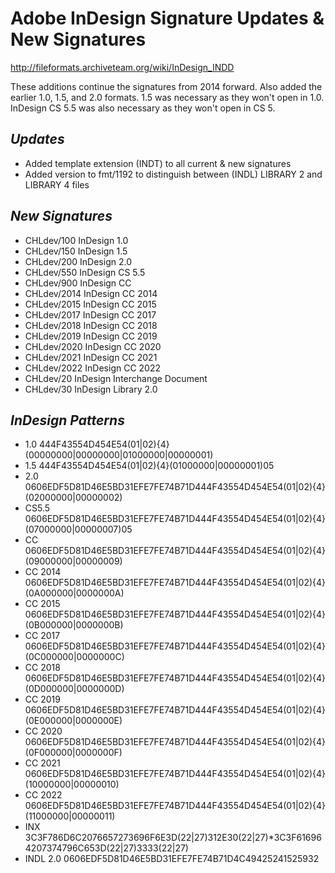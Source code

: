 # Adobe InDesign Signature Updates & New Signatures
http://fileformats.archiveteam.org/wiki/InDesign_INDD

These additions continue the signatures from 2014 forward. Also added the earlier 1.0, 1.5, and 2.0 formats. 1.5 was necessary as they won't open in 1.0. InDesign CS 5.5 was also necessary as they won't open in CS 5. 

## *Updates*

- Added template extension (INDT) to all current & new signatures
- Added version to fmt/1192 to distinguish between (INDL) LIBRARY 2 and LIBRARY 4 files

## *New Signatures*

- CHLdev/100 InDesign 1.0
- CHLdev/150 InDesign 1.5
- CHLdev/200 InDesign 2.0
- CHLdev/550 InDesign CS 5.5
- CHLdev/900 InDesign CC
- CHLdev/2014 InDesign CC 2014
- CHLdev/2015 InDesign CC 2015
- CHLdev/2017 InDesign CC 2017
- CHLdev/2018 InDesign CC 2018
- CHLdev/2019 InDesign CC 2019
- CHLdev/2020 InDesign CC 2020
- CHLdev/2021 InDesign CC 2021
- CHLdev/2022 InDesign CC 2022
- CHLdev/20 InDesign Interchange Document
- CHLdev/30 InDesign Library 2.0


## *InDesign Patterns*

- 1.0 444F43554D454E54(01|02){4}(00000000|00000000|01000000|00000001)
- 1.5 444F43554D454E54(01|02){4}(01000000|00000001)05
- 2.0 0606EDF5D81D46E5BD31EFE7FE74B71D444F43554D454E54(01|02){4}(02000000|00000002)
- CS5.5	0606EDF5D81D46E5BD31EFE7FE74B71D444F43554D454E54(01|02){4}(07000000|00000007)05
- CC 0606EDF5D81D46E5BD31EFE7FE74B71D444F43554D454E54(01|02){4}(09000000|00000009)
- CC 2014 0606EDF5D81D46E5BD31EFE7FE74B71D444F43554D454E54(01|02){4}(0A000000|0000000A)
- CC 2015 0606EDF5D81D46E5BD31EFE7FE74B71D444F43554D454E54(01|02){4}(0B000000|0000000B)
- CC 2017 0606EDF5D81D46E5BD31EFE7FE74B71D444F43554D454E54(01|02){4}(0C000000|0000000C)
- CC 2018 0606EDF5D81D46E5BD31EFE7FE74B71D444F43554D454E54(01|02){4}(0D000000|0000000D)
- CC 2019 0606EDF5D81D46E5BD31EFE7FE74B71D444F43554D454E54(01|02){4}(0E000000|0000000E)
- CC 2020 0606EDF5D81D46E5BD31EFE7FE74B71D444F43554D454E54(01|02){4}(0F000000|0000000F)
- CC 2021 0606EDF5D81D46E5BD31EFE7FE74B71D444F43554D454E54(01|02){4}(10000000|00000010)
- CC 2022 0606EDF5D81D46E5BD31EFE7FE74B71D444F43554D454E54(01|02){4}(11000000|00000011)
- INX 3C3F786D6C2076657273696F6E3D(22|27)312E30(22|27)*3C3F616964207374796C653D(22|27)3333(22|27)
- INDL 2.0 0606EDF5D81D46E5BD31EFE7FE74B71D4C49425241525932
